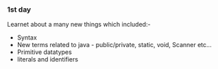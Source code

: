 ### 1st day
Learnet about a many new things which included:-
* Syntax 
* New terms related to java - public/private, static, void, Scanner etc...
* Primitive datatypes
* literals and identifiers 
